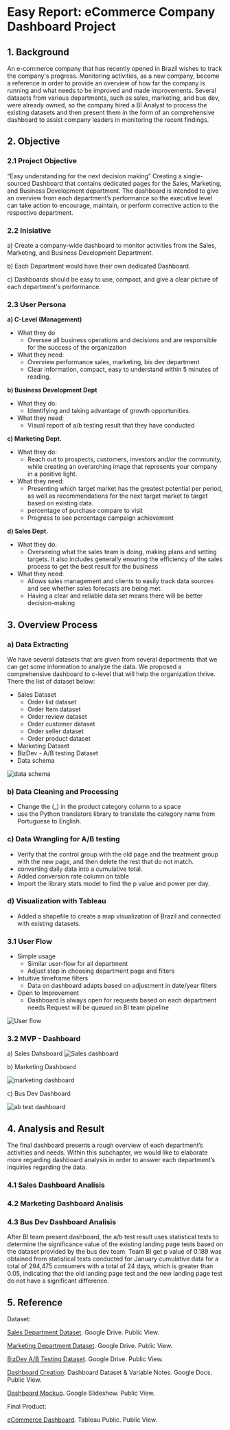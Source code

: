 # Easy Report: eCommerce Company Dashboard Project
## 1. Background
  An e-commerce company that has recently opened in Brazil wishes to track the company's progress. Monitoring activities, as a new company, become a reference in order to provide an overview of how far the company is running and what needs to be improved and made improvements. Several datasets from various departments, such as sales, marketing, and bus dev, were already owned, so the company hired a BI Analyst to process the existing datasets and then present them in the form of an comprehensive dashboard to assist company leaders in monitoring the recent findings.
## 2. Objective
### 2.1 Project Objective
“Easy understanding for the next decision making”
Creating a single-sourced Dashboard that contains dedicated pages for the Sales, Marketing, and Business Development department. The dashboard is intended to give an overview from each department’s performance so the executive level can take action to encourage, maintain, or perform corrective action to the respective department.

### 2.2 Inisiative
a) Create a company-wide dashboard to monitor activities from the Sales, Marketing, and Business Development Department.

b) Each Department would have their own dedicated Dashboard.

c) Dashboards should be easy to use, compact, and give a clear picture of each department's performance.

### 2.3 User Persona
**a) C-Level (Management)**
  * What they do
    - Oversee all business operations and decisions and are responsible for the success of the organization
  * What they need:
    - Overview performance sales, marketing, bis dev department
    - Clear information, compact, easy to understand within 5 minutes of reading.

**b) Business Development Dept**
  * What they do:
    - Identifying and taking advantage of growth opportunities.
  * What they need:
    - Visual report of a/b testing result that they have conducted
    
**c) Marketing Dept.**
  * What they do:
    - Reach out to prospects, customers, investors and/or the community, while creating an overarching image that represents your company in a positive light.
  * What they need:
    - Presenting which target market has the greatest potential per period, as well as recommendations for the next target market to target based on existing data.
    - percentage of purchase compare to visit
    - Progress to see percentage campaign achievement

**d) Sales Dept.**
  * What they do:
    - Overseeing what the sales team is doing, making plans and setting targets. It also includes generally ensuring the efficiency of the sales process to get the best result for the business
  * What they need:
    - Allows sales management and clients to easily track data sources and see whether sales forecasts are being met.
    - Having a clear and reliable data set means there will be better decision-making

## 3. Overview Process
### a) Data Extracting
  We have several datasets that are given from several departments that we can get some information to analyze the data. We proposed a comprehensive dashboard to c-level that will help the organization thrive. There the list of dataset below:
* Sales Dataset
    - Order list dataset
    - Order Item dataset
    - Order review dataset
    - Order customer dataset
    - Order seller dataset
    - Order product dataset
* Marketing Dataset
* BizDev - A/B testing Dataset
* Data schema

![data schema](https://user-images.githubusercontent.com/102814373/193418657-1fe5ff7c-bcab-4b5e-a22c-1d5f0c227ca7.png)


### b) Data Cleaning and Processing
* Change the (_) in the product category column to a space
* use the Python translators library to translate the category name from Portuguese to English.
### c) Data Wrangling for A/B testing
* Verify that the control group with the old page and the treatment group with the new page, and then delete the rest that do not match.
* converting daily data into a cumulative total.
* Added conversion rate column on table
* Import the library stats model to find the p value and power per day.

### d) Visualization with Tableau
* Added a shapefile to create a map visualization of Brazil and connected with existing datasets.

### 3.1 User Flow
* Simple usage
    - Similar user-flow for all department
    - Adjust step in choosing department page and filters
* Intuitive timeframe filters
    - Data on dashboard adapts based on adjustment in date/year filters
* Open to Improvement
    - Dashboard is always open for requests based on each department needs
      Request will be queued on BI team pipeline

![User flow](https://user-images.githubusercontent.com/102814373/193417612-967c1655-551a-402b-ab5d-2ee320e33990.png)

### 3.2 MVP - Dashboard
a) Sales Dahsboard
![Sales dashboard](https://user-images.githubusercontent.com/102814373/193417347-cb9a0c05-a3ed-4d30-b6dc-608f886957ae.png)


b) Marketing Dashboard

![marketing dashboard](https://user-images.githubusercontent.com/102814373/193417419-663fb988-1b66-49e2-a6f2-01a2537bcbe0.png)



c) Bus Dev Dashboard

![ab test dashboard](https://user-images.githubusercontent.com/102814373/193417444-1fdcafba-5d59-4d77-ae12-604da9432708.png)


## 4. Analysis and Result
The final dashboard presents a rough overview of each department’s activities and needs. Within this subchapter, we would like to elaborate more regarding dashboard analysis in order to answer each department’s inquiries regarding the data.
### 4.1 Sales Dashboard Analisis
### 4.2 Marketing Dashboard Analisis
### 4.3 Bus Dev Dashboard Analisis
After BI team present dashboard, the a/b test result uses statistical tests to determine the significance value of the existing landing page tests based on the dataset provided by the bus dev team.
Team BI get p value of 0.189 was obtained from statistical tests conducted for January cumulative data for a total of 294,475 consumers with a total of 24 days, which is greater than 0.05, indicating that the old landing page test and the new landing page test do not have a significant difference.


## 5. Reference
Dataset:

[Sales Department Dataset](https://drive.google.com/drive/folders/1xql56CMrIKNppRjQOF61wNKTPmTMr46z?). Google Drive. Public View. 

[Marketing Department Dataset](https://drive.google.com/drive/folders/1zDGgc7OmBccFg-ENPjeeRPCZ1fX6X-so?). Google Drive. Public View. 

[BizDev A/B Testing Dataset](https://drive.google.com/drive/folders/1eUI8J0IrjBDKKz-7OGp75uuX3_AdL7hU?). Google Drive. Public View. 

[Dashboard Creation](https://docs.google.com/document/d/1Su31q3W03MM_0LZlT8ac2_SIVZWW0VZ3cF17x9nemvY/): Dashboard Dataset & Variable Notes. Google Docs. Public View. 

[Dashboard Mockup](https://docs.google.com/presentation/d/14sFWUY8cU0aQnLn9lt9tJanYAYe2VultjFz1YZvGIqo/). Google Slideshow. Public View.


Final Product:

[eCommerce Dashboard](https://public.tableau.com/app/profile/larasati.prabowo/viz/PLBI2eCommerceDashboardTimL/DashboardMarketing). Tableau Public. Public View. 
